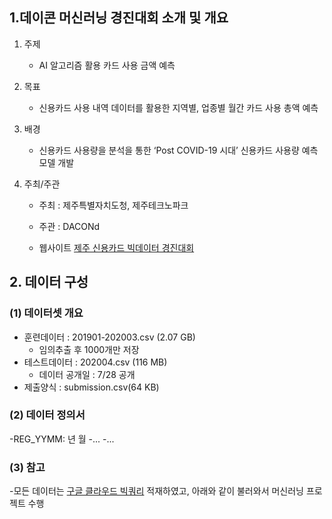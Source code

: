 ## 1.데이콘 머신러닝 경진대회 소개 및 개요
1. 주제

    - AI 알고리즘 활용 카드 사용 금액 예측

2. 목표

    - 신용카드 사용 내역 데이터를 활용한 지역별, 업종별 월간 카드 사용 총액 예측

3. 배경

    - 신용카드 사용량을 분석을 통한  ‘Post COVID-19 시대’ 신용카드 사용량 예측 모델 개발

4. 주최/주관

    - 주최 : 제주특별자치도청, 제주테크노파크

    - 주관 : DACONd
    - 웹사이트 [제주 신용카드 빅데이터 경진대회](https://dacon.io/competitions/official/235615/overview/)

## 2. 데이터 구성
### (1) 데이터셋 개요
- 훈련데이터 : 201901-202003.csv (2.07 GB)
    + 임의추출 후 1000개만 저장   
- 테스트데이터 : 202004.csv (116 MB)
    + 데이터 공개일 : 7/28 공개
- 제출양식 : submission.csv(64 KB)

### (2) 데이터 정의서
-REG_YYMM: 년 월
-...
-...
### (3) 참고
-모든 데이터는 [구글 클라우드 빅쿼리](https://cloud.google.com/bigquery/docs?hl=ko) 적재하였고, 아래와 같이 불러와서 머신러닝 프로젝트 수행


